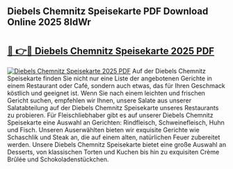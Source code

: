## Diebels Chemnitz Speisekarte PDF Download Online 2025 8IdWr

# <h2><a href="http://gcb56bk.nevu.top/?p=Diebels+Chemnitz+Speisekarte">🔗 👉🔴 Diebels Chemnitz Speisekarte 2025 PDF</a></h2>

[![Diebels Chemnitz Speisekarte 2025 PDF](https://i.imgur.com/dBaPXMq.png)](http://gcb56bk.nevu.top/?p=Diebels+Chemnitz+Speisekarte)
Auf der Diebels Chemnitz Speisekarte finden Sie nicht nur eine Liste der angebotenen Gerichte in einem Restaurant oder Café, sondern auch etwas, das für Ihren Geschmack köstlich und geeignet ist. Wenn Sie nach einem leichten und frischen Gericht suchen, empfehlen wir Ihnen, unsere Salate aus unserer Salatabteilung auf der Diebels Chemnitz Speisekarte unseres Restaurants zu probieren. Für Fleischliebhaber gibt es auf unserer Diebels Chemnitz Speisekarte eine Auswahl an Gerichten: Rindfleisch, Schweinefleisch, Huhn und Fisch. Unseren Auserwählten bieten wir exquisite Gerichte wie Schaschlik und Steak an, die auf einem alten, natürlichen Feuer zubereitet werden. Unsere Diebels Chemnitz Speisekarte bietet eine große Auswahl an Desserts, von klassischen Torten und Kuchen bis hin zu exquisiten Crème Brûlée und Schokoladenstückchen.
